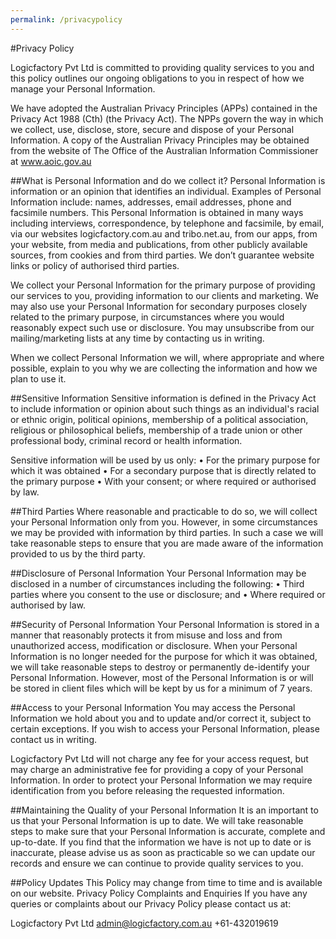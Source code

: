 ```yaml
---
permalink: /privacypolicy
---
```


#Privacy Policy 

Logicfactory Pvt Ltd is committed to providing quality services to you and this policy outlines our ongoing obligations to you in respect of how we manage your Personal Information.

We have adopted the Australian Privacy Principles (APPs) contained in the Privacy Act 1988 (Cth) (the Privacy Act). The NPPs govern the way in which we collect, use, disclose, store, secure and dispose of your Personal Information. A copy of the Australian Privacy Principles may be obtained from the website of The Office of the Australian Information Commissioner at www.aoic.gov.au

##What is Personal Information and do we collect it?
Personal Information is information or an opinion that identifies an individual. Examples of Personal Information include: names, addresses, email addresses, phone and facsimile numbers. This Personal Information is obtained in many ways including interviews, correspondence, by telephone and facsimile, by email, via our websites logicfactory.com.au and tribo.net.au, from our apps, from your website, from media and publications, from other publicly available sources, from cookies and from third parties. We don’t guarantee website links or policy of authorised third parties.

We collect your Personal Information for the primary purpose of providing our services to you, providing information to our clients and marketing. We may also use your Personal Information for secondary purposes closely related to the primary purpose, in circumstances where you would reasonably expect such use or disclosure. You may unsubscribe from our mailing/marketing lists at any time by contacting us in writing.

When we collect Personal Information we will, where appropriate and where possible, explain to you why we are collecting the information and how we plan to use it.

##Sensitive Information
Sensitive information is defined in the Privacy Act to include information or opinion about such things as an individual's racial or ethnic origin, political opinions, membership of a political association, religious or philosophical beliefs, membership of a trade union or other professional body, criminal record or health information.

Sensitive information will be used by us only:
•	For the primary purpose for which it was obtained
•	For a secondary purpose that is directly related to the primary purpose
•	With your consent; or where required or authorised by law.

##Third Parties
Where reasonable and practicable to do so, we will collect your Personal Information only from you. However, in some circumstances we may be provided with information by third parties. In such a case we will take reasonable steps to ensure that you are made aware of the information provided to us by the third party.

##Disclosure of Personal Information
Your Personal Information may be disclosed in a number of circumstances including the following:
•	Third parties where you consent to the use or disclosure; and
•	Where required or authorised by law.

##Security of Personal Information
Your Personal Information is stored in a manner that reasonably protects it from misuse and loss and from unauthorized access, modification or disclosure.
When your Personal Information is no longer needed for the purpose for which it was obtained, we will take reasonable steps to destroy or permanently de-identify your Personal Information. However, most of the Personal Information is or will be stored in client files which will be kept by us for a minimum of 7 years.

##Access to your Personal Information
You may access the Personal Information we hold about you and to update and/or correct it, subject to certain exceptions. If you wish to access your Personal Information, please contact us in writing.

Logicfactory Pvt Ltd will not charge any fee for your access request, but may charge an administrative fee for providing a copy of your Personal Information.
In order to protect your Personal Information we may require identification from you before releasing the requested information.

##Maintaining the Quality of your Personal Information
It is an important to us that your Personal Information is up to date. We  will  take reasonable steps to make sure that your Personal Information is accurate, complete and up-to-date. If you find that the information we have is not up to date or is inaccurate, please advise us as soon as practicable so we can update our records and ensure we can continue to provide quality services to you.

##Policy Updates
This Policy may change from time to time and is available on our website.
Privacy Policy Complaints and Enquiries
If you have any queries or complaints about our Privacy Policy please contact us at:

Logicfactory Pvt Ltd
admin@logicfactory.com.au
+61-432019619
